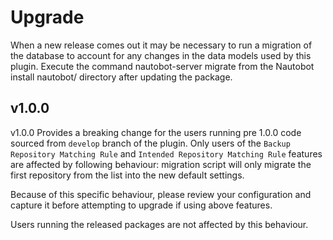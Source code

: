 # Upgrade

When a new release comes out it may be necessary to run a migration of the database to account for any changes in the data models used by this plugin. Execute the command nautobot-server migrate from the Nautobot install nautobot/ directory after updating the package.

## v1.0.0
v1.0.0 Provides a breaking change for the users running pre 1.0.0 code sourced from `develop` branch of the plugin. Only users of the `Backup Repository Matching Rule` and `Intended Repository Matching Rule` features are affected by following behaviour: migration script will only migrate the first repository from the list into the new default settings.
 
Because of this specific behaviour, please review your configuration and capture it before attempting to upgrade if using above features.

Users running the released packages are not affected by this behaviour.

